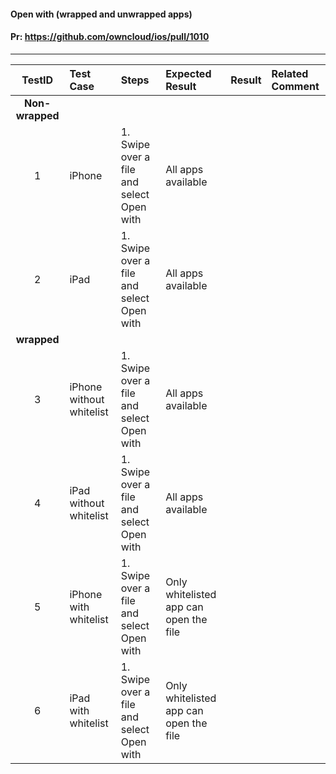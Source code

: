 #### Open with (wrapped and unwrapped apps)

#### Pr: https://github.com/owncloud/ios/pull/1010



---

 
| TestID | Test Case | Steps | Expected Result | Result | Related Comment |
| :----: | :-------- | :---- | :-------------- | :----: | :-------------- |
|**Non-wrapped**|||||||
| 1 | iPhone | 1. Swipe over a file and select Open with | All apps available |   |  |
| 2 | iPad  | 1. Swipe over a file and select Open with | All apps available |  |  |
|**wrapped**|||||||
| 3 | iPhone without whitelist | 1. Swipe over a file and select Open with | All apps available |   |  |
| 4 | iPad  without whitelist | 1. Swipe over a file and select Open with | All apps available |  |  |
| 5 | iPhone with whitelist| 1. Swipe over a file and select Open with | Only whitelisted app can open the file |   |  |
| 6 | iPad with whitelist | 1. Swipe over a file and select Open with | Only whitelisted app can open the file | |  |
